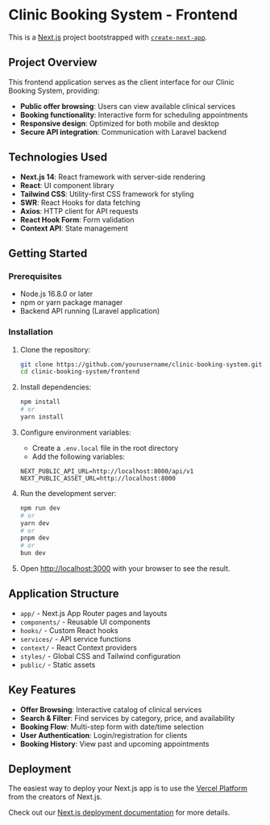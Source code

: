 # Clinic Booking System - Frontend

This is a [Next.js](https://nextjs.org) project bootstrapped with [`create-next-app`](https://github.com/vercel/next.js/tree/canary/packages/create-next-app).

## Project Overview

This frontend application serves as the client interface for our Clinic Booking System, providing:

- **Public offer browsing**: Users can view available clinical services
- **Booking functionality**: Interactive form for scheduling appointments
- **Responsive design**: Optimized for both mobile and desktop
- **Secure API integration**: Communication with Laravel backend

## Technologies Used

- **Next.js 14**: React framework with server-side rendering
- **React**: UI component library
- **Tailwind CSS**: Utility-first CSS framework for styling
- **SWR**: React Hooks for data fetching
- **Axios**: HTTP client for API requests
- **React Hook Form**: Form validation
- **Context API**: State management

## Getting Started

### Prerequisites

- Node.js 16.8.0 or later
- npm or yarn package manager
- Backend API running (Laravel application)

### Installation

1. Clone the repository:
   ```bash
   git clone https://github.com/yourusername/clinic-booking-system.git
   cd clinic-booking-system/frontend
   ```

2. Install dependencies:
   ```bash
   npm install
   # or
   yarn install
   ```

3. Configure environment variables:
   - Create a `.env.local` file in the root directory
   - Add the following variables:
   ```
   NEXT_PUBLIC_API_URL=http://localhost:8000/api/v1
   NEXT_PUBLIC_ASSET_URL=http://localhost:8000
   ```

4. Run the development server:
   ```bash
   npm run dev
   # or
   yarn dev
   # or
   pnpm dev
   # or
   bun dev
   ```

5. Open [http://localhost:3000](http://localhost:3000) with your browser to see the result.

## Application Structure

- `app/` - Next.js App Router pages and layouts
- `components/` - Reusable UI components
- `hooks/` - Custom React hooks
- `services/` - API service functions
- `context/` - React Context providers
- `styles/` - Global CSS and Tailwind configuration
- `public/` - Static assets

## Key Features

- **Offer Browsing**: Interactive catalog of clinical services
- **Search & Filter**: Find services by category, price, and availability
- **Booking Flow**: Multi-step form with date/time selection
- **User Authentication**: Login/registration for clients
- **Booking History**: View past and upcoming appointments

## Deployment

The easiest way to deploy your Next.js app is to use the [Vercel Platform](https://vercel.com/new?utm_medium=default-template&filter=next.js&utm_source=create-next-app&utm_campaign=create-next-app-readme) from the creators of Next.js.

Check out our [Next.js deployment documentation](https://nextjs.org/docs/app/building-your-application/deploying) for more details.
